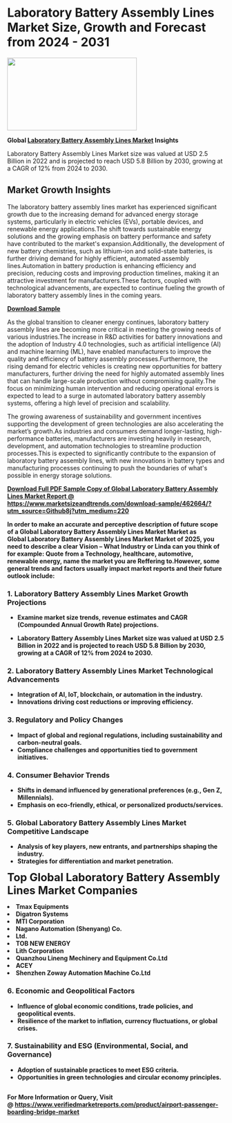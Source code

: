 <H1>Laboratory Battery Assembly Lines Market Size, Growth and Forecast from 2024 - 2031</H1><img class="aligncenter size-medium wp-image-584254" src="https://thirdeyenews.in/wp-content/uploads/2024/09/Global-Market-Research-300x168.jpeg" alt="" width="300" height="168" /><p><strong>Global&nbsp;<a href="https://www.marketsizeandtrends.com/download-sample/462664/?utm_source=Github8j?utm_medium=220">Laboratory Battery Assembly Lines Market</a> Insights</strong></p><p>Laboratory Battery Assembly Lines Market size was valued at USD 2.5 Billion in 2022 and is projected to reach USD 5.8 Billion by 2030, growing at a CAGR of 12% from 2024 to 2030.</p><p><h2>Market Growth Insights</h2> <p>The laboratory battery assembly lines market has experienced significant growth due to the increasing demand for advanced energy storage systems, particularly in electric vehicles (EVs), portable devices, and renewable energy applications.The shift towards sustainable energy solutions and the growing emphasis on battery performance and safety have contributed to the market's expansion.Additionally, the development of new battery chemistries, such as lithium-ion and solid-state batteries, is further driving demand for highly efficient, automated assembly lines.Automation in battery production is enhancing efficiency and precision, reducing costs and improving production timelines, making it an attractive investment for manufacturers.These factors, coupled with technological advancements, are expected to continue fueling the growth of laboratory battery assembly lines in the coming years.</p> <p><strong><a href="#">Download Sample</a></strong></p> <p>As the global transition to cleaner energy continues, laboratory battery assembly lines are becoming more critical in meeting the growing needs of various industries.The increase in R&D activities for battery innovations and the adoption of Industry 4.0 technologies, such as artificial intelligence (AI) and machine learning (ML), have enabled manufacturers to improve the quality and efficiency of battery assembly processes.Furthermore, the rising demand for electric vehicles is creating new opportunities for battery manufacturers, further driving the need for highly automated assembly lines that can handle large-scale production without compromising quality.The focus on minimizing human intervention and reducing operational errors is expected to lead to a surge in automated laboratory battery assembly systems, offering a high level of precision and scalability.</p> <p>The growing awareness of sustainability and government incentives supporting the development of green technologies are also accelerating the market’s growth.As industries and consumers demand longer-lasting, high-performance batteries, manufacturers are investing heavily in research, development, and automation technologies to streamline production processes.This is expected to significantly contribute to the expansion of laboratory battery assembly lines, with new innovations in battery types and manufacturing processes continuing to push the boundaries of what's possible in energy storage solutions.</p> <p><strong><a href="#"></p><p><span class=""><strong>Download Full PDF Sample Copy of Global Laboratory Battery Assembly Lines Market Report</strong> @ <a href="https://www.marketsizeandtrends.com/download-sample/462664/?utm_source=Github8j?utm_medium=220" target="_blank">https://www.marketsizeandtrends.com/download-sample/462664/?utm_source=Github8j?utm_medium=220</a></span></p><p>In order to make an accurate and perceptive description of future scope of a Global&nbsp;Laboratory Battery Assembly Lines Market Market as Global&nbsp;Laboratory Battery Assembly Lines Market Market of 2025, you need to describe a clear Vision &ndash; What Industry or Linda can you think of for example: Quote from a Technology, healthcare, automotive, renewable energy, name the market you are Reffering to.However, some general trends and factors usually impact market reports and their future outlook include:</p><h3>1.&nbsp;<strong>Laboratory Battery Assembly Lines Market Growth Projections</strong></h3><ul><li>Examine market size trends, revenue estimates and CAGR (Compounded Annual Growth Rate) projections.</li><li><p>Laboratory Battery Assembly Lines Market size was valued at USD 2.5 Billion in 2022 and is projected to reach USD 5.8 Billion by 2030, growing at a CAGR of 12% from 2024 to 2030.</p></li></ul><h3>2.&nbsp;<strong>Laboratory Battery Assembly Lines Market Technological Advancements</strong></h3><ul><li>Integration of AI, IoT, blockchain, or automation in the industry.</li><li>Innovations driving cost reductions or improving efficiency.</li></ul><h3>3.&nbsp;<strong>Regulatory and Policy Changes</strong></h3><ul><li>Impact of global and regional regulations, including sustainability and carbon-neutral goals.</li><li>Compliance challenges and opportunities tied to government initiatives.</li></ul><h3>4.&nbsp;<strong>Consumer Behavior Trends</strong></h3><ul><li>Shifts in demand influenced by generational preferences (e.g., Gen Z, Millennials).</li><li>Emphasis on eco-friendly, ethical, or personalized products/services.</li></ul><h3>5.&nbsp;<strong>Global Laboratory Battery Assembly Lines Market Competitive Landscape</strong></h3><ul><li>Analysis of key players, new entrants, and partnerships shaping the industry.</li><li>Strategies for differentiation and market penetration.</li></ul><p data-pm-slice="1 1 []"><span style="color: inherit; font-family: inherit; font-size: 25px;">Top Global Laboratory Battery Assembly Lines Market Companies</span></p><div class="" data-test-id=""><p><li>Tmax Equipments</li><li> Digatron Systems</li><li> MTI Corporation</li><li> Nagano Automation (Shenyang) Co.</li><li>Ltd.</li><li> TOB NEW ENERGY</li><li> Lith Corporation</li><li> Quanzhou Lineng Mechinery and Equipment Co.Ltd</li><li> ACEY</li><li> Shenzhen Zoway Automation Machine Co.Ltd</li></p></div><h3>6.&nbsp;<strong>Economic and Geopolitical Factors</strong></h3><ul><li>Influence of global economic conditions, trade policies, and geopolitical events.</li><li>Resilience of the market to inflation, currency fluctuations, or global crises.</li></ul><h3>7.&nbsp;<strong>Sustainability and ESG (Environmental, Social, and Governance)</strong></h3><ul><li>Adoption of sustainable practices to meet ESG criteria.</li><li>Opportunities in green technologies and circular economy principles.</li></ul><h2><strong style="font-size: 14px;">For More Information or Query, Visit @&nbsp;</strong><a style="background-color: #ffffff; font-size: 14px;" href="https://www.marketsizeandtrends.com/report/laboratory-battery-assembly-lines-market/" target="_blank">https://www.verifiedmarketreports.com/product/airport-passenger-boarding-bridge-market</a></h2>